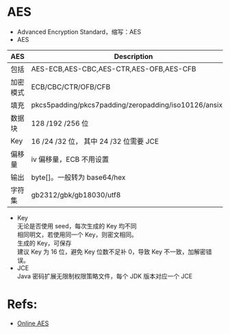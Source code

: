 # AES

- Advanced Encryption Standard，缩写：AES
- AES

| AES      | Description                                             |
| -------- | ------------------------------------------------------- |
| 包括     | AES-ECB,AES-CBC,AES-CTR,AES-OFB,AES-CFB                 |
| 加密模式 | ECB/CBC/CTR/OFB/CFB                                     |
| 填充     | pkcs5padding/pkcs7padding/zeropadding/iso10126/ansix923 |
| 数据块   | 128 /192 /256 位                                        |
| Key      | 16 /24 /32 位， 其中 24 /32 位需要 JCE                  |
| 偏移量   | iv 偏移量，ECB 不用设置                                 |
| 输出     | byte[]。一般转为 base64/hex                             |
| 字符集   | gb2312/gbk/gb18030/utf8                                 |

- Key  
  无论是否使用 seed，每次生成的 Key 均不同  
  相同明文，若使用同一个 Key，则密文相同。  
  生成的 Key，可保存  
   建议 Key 为 16 位，避免 Key 位数不足补 0，导致 Key 不一致，加解密错误。
- JCE  
  Java 密码扩展无限制权限策略文件，每个 JDK 版本对应一个 JCE

# Refs:

- [Online AES](http://tool.chacuo.net/cryptaes)
